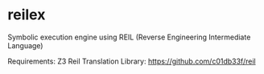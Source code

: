 # reilex
Symbolic execution engine using REIL (Reverse Engineering Intermediate Language)

Requirements: 
Z3
Reil Translation Library: https://github.com/c01db33f/reil
